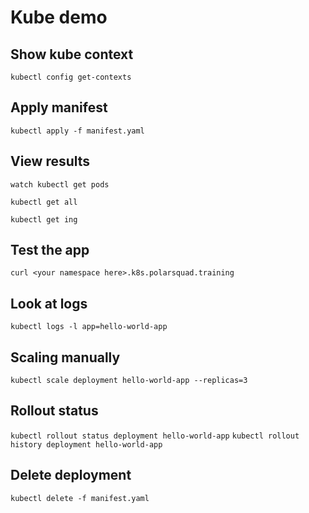 # Kube demo

## Show kube context

`kubectl config get-contexts`

## Apply manifest

`kubectl apply -f manifest.yaml`

## View results

`watch kubectl get pods`

`kubectl get all`

`kubectl get ing`

## Test the app

`curl <your namespace here>.k8s.polarsquad.training`

## Look at logs

`kubectl logs -l app=hello-world-app`

## Scaling manually

`kubectl scale deployment hello-world-app --replicas=3`

## Rollout status

`kubectl rollout status deployment hello-world-app`
`kubectl rollout history deployment hello-world-app`

## Delete deployment

`kubectl delete -f manifest.yaml`
